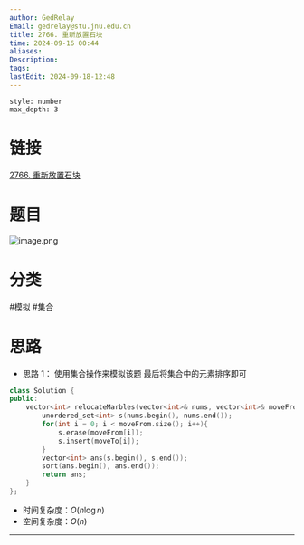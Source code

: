 ```yaml
---
author: GedRelay
Email: gedrelay@stu.jnu.edu.cn
title: 2766. 重新放置石块
time: 2024-09-16 00:44
aliases: 
Description: 
tags: 
lastEdit: 2024-09-18-12:48
---
```


```toc
style: number
max_depth: 3
```

# 链接
[2766. 重新放置石块](https://leetcode.cn/problems/relocate-marbles/) 

# 题目
![image.png](https://ged-pic-bed.oss-cn-guangzhou.aliyuncs.com/img/202409160044551.png)


# 分类
#模拟 #集合 

# 思路
- 思路 1：
使用集合操作来模拟该题
最后将集合中的元素排序即可


```cpp
class Solution {
public:
    vector<int> relocateMarbles(vector<int>& nums, vector<int>& moveFrom, vector<int>& moveTo) {
        unordered_set<int> s(nums.begin(), nums.end());
        for(int i = 0; i < moveFrom.size(); i++){
            s.erase(moveFrom[i]);
            s.insert(moveTo[i]);
        }
        vector<int> ans(s.begin(), s.end());
        sort(ans.begin(), ans.end());
        return ans;
    }
};
```


- 时间复杂度：${O\left( n\log n \right)  }$ 
- 空间复杂度：${O\left( n \right)  }$ 


---

